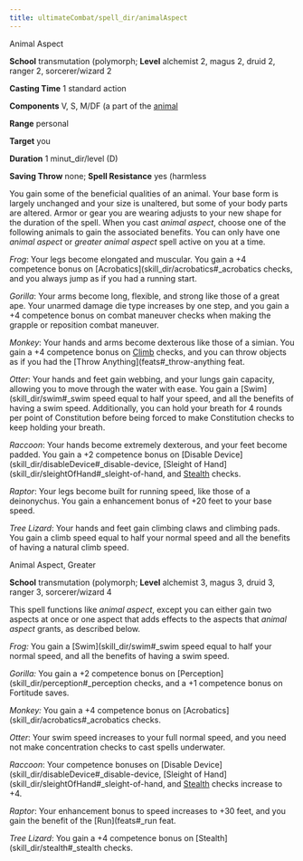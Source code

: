 ```yaml
---
title: ultimateCombat/spell_dir/animalAspect
---
```

Animal Aspect

**School** transmutation (polymorph; **Level** alchemist 2, magus 2, druid 2, ranger 2, sorcerer/wizard 2

**Casting Time** 1 standard action

**Components** V, S, M/DF (a part of the [animal](monster_dir/creatureTypes#_animal)

**Range** personal

**Target** you

**Duration** 1 minut_dir/level (D)

**Saving Throw** none; **Spell Resistance** yes (harmless

You gain some of the beneficial qualities of an animal. Your base form is largely unchanged and your size is unaltered, but some of your body parts are altered. Armor or gear you are wearing adjusts to your new shape for the duration of the spell. When you cast _animal aspect_, choose one of the following animals to gain the associated benefits. You can only have one _animal aspect_ or _greater animal aspect_ spell active on you at a time.

_Frog_: Your legs become elongated and muscular. You gain a +4 competence bonus on [Acrobatics](skill_dir/acrobatics#_acrobatics checks, and you always jump as if you had a running start.

  
  

_Gorilla_: Your arms become long, flexible, and strong like those of a great ape. Your unarmed damage die type increases by one step, and you gain a +4 competence bonus on combat maneuver checks when making the grapple or reposition combat maneuver.

  
  

_Monkey_: Your hands and arms become dexterous like those of a simian. You gain a +4 competence bonus on [Climb](skill_dir/climb#_climb) checks, and you can throw objects as if you had the [Throw Anything](feats#_throw-anything feat.

  
  

_Otter_: Your hands and feet gain webbing, and your lungs gain capacity, allowing you to move through the water with ease. You gain a [Swim](skill_dir/swim#_swim speed equal to half your speed, and all the benefits of having a swim speed. Additionally, you can hold your breath for 4 rounds per point of Constitution before being forced to make Constitution checks to keep holding your breath.

  
  

_Raccoon_: Your hands become extremely dexterous, and your feet become padded. You gain a +2 competence bonus on [Disable Device](skill_dir/disableDevice#_disable-device, [Sleight of Hand](skill_dir/sleightOfHand#_sleight-of-hand, and [Stealth](skill_dir/stealth#_stealth) checks.

  
  

_Raptor_: Your legs become built for running speed, like those of a deinonychus. You gain a enhancement bonus of +20 feet to your base speed.

  
  

_Tree Lizard_: Your hands and feet gain climbing claws and climbing pads. You gain a climb speed equal to half your normal speed and all the benefits of having a natural climb speed.

  
  

Animal Aspect, Greater

**School** transmutation (polymorph; **Level** alchemist 3, magus 3, druid 3, ranger 3, sorcerer/wizard 4

This spell functions like _animal aspect_, except you can either gain two aspects at once or one aspect that adds effects to the aspects that _animal aspect_ grants, as described below.

_Frog:_ You gain a [Swim](skill_dir/swim#_swim speed equal to half your normal speed, and all the benefits of having a swim speed.

  
  

_Gorilla:_ You gain a +2 competence bonus on [Perception](skill_dir/perception#_perception checks, and a +1 competence bonus on Fortitude saves.

  
  

_Monkey:_ You gain a +4 competence bonus on [Acrobatics](skill_dir/acrobatics#_acrobatics checks.

  
  

_Otter_: Your swim speed increases to your full normal speed, and you need not make concentration checks to cast spells underwater.

  
  

_Raccoon_: Your competence bonuses on [Disable Device](skill_dir/disableDevice#_disable-device, [Sleight of Hand](skill_dir/sleightOfHand#_sleight-of-hand, and [Stealth](skill_dir/stealth#_stealth) checks increase to +4.

  
  

_Raptor_: Your enhancement bonus to speed increases to +30 feet, and you gain the benefit of the [Run](feats#_run feat.

  
  

_Tree Lizard_: You gain a +4 competence bonus on [Stealth](skill_dir/stealth#_stealth checks.

